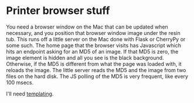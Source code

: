 Printer browser stuff
==

You need a browser window on the Mac that can be updated when necessary, and you position that browser window image under the resin tub. This runs off a little server on the Mac done with Flask or CherryPy or some such. The home page that the browser visits has Javascript which hits an endpoint asking for an MD5 of an image. If that MD5 is zero, the image element is hidden and all you see is the black background. Otherwise, if the MD5 is different from what the page was loaded with, it reloads the image. The little server reads the MD5 and the image from two files on the hard disk. The JS polling of the MD5 is very frequent, like every 100 msecs.

I'll need [templating](https://bitbucket.org/Lawouach/cherrypy-recipes/src/tip/web/templating/).